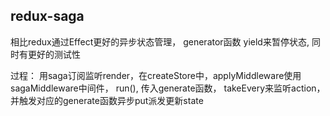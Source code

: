 ## redux-saga

相比redux通过Effect更好的异步状态管理， generator函数 yield来暂停状态, 同时有更好的测试性

过程： 用saga订阅监听render，在createStore中，applyMiddleware使用sagaMiddleware中间件， run(), 传入generate函数， takeEvery来监听action，并触发对应的generate函数异步put派发更新state
